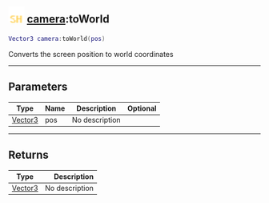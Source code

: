 ## <img src="../../.gitbook/assets/shared.png" width="32" height="32" /> [camera](../camera/README.md):toWorld

```lua
Vector3 camera:toWorld(pos)
```

Converts the screen position to world coordinates

------
## Parameters

| Type   | Name | Description | Optional |
| ------ | ---- | ----------- | -------: |
| [Vector3](../vector3/README.md) | pos | No description |  |


------
## Returns

| Type   | Description |
| ------ | ----------: |
| [Vector3](../vector3/README.md) | No description |

